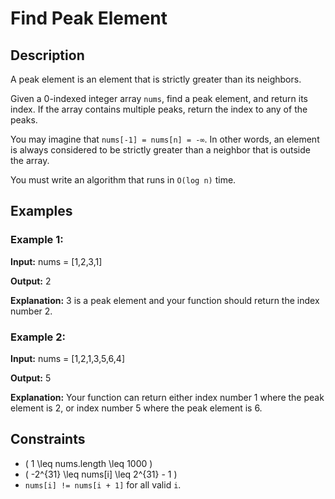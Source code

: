 # Find Peak Element

## Description

A peak element is an element that is strictly greater than its neighbors.

Given a 0-indexed integer array `nums`, find a peak element, and return its index. If the array contains multiple peaks, return the index to any of the peaks.

You may imagine that `nums[-1] = nums[n] = -∞`. In other words, an element is always considered to be strictly greater than a neighbor that is outside the array.

You must write an algorithm that runs in `O(log n)` time.

## Examples

### Example 1:
**Input:**
nums = [1,2,3,1]

**Output:**
2

**Explanation:**
3 is a peak element and your function should return the index number 2.

### Example 2:
**Input:**
nums = [1,2,1,3,5,6,4]

**Output:**
5

**Explanation:**
Your function can return either index number 1 where the peak element is 2, or index number 5 where the peak element is 6.

## Constraints

- \( 1 \leq nums.length \leq 1000 \)
- \( -2^{31} \leq nums[i] \leq 2^{31} - 1 \)
- `nums[i] != nums[i + 1]` for all valid `i`.
